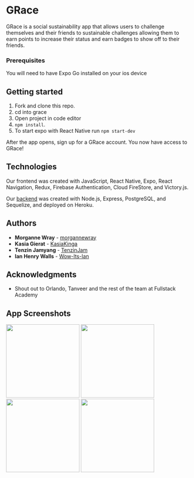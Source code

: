 # GRace

GRace is a social sustainability app that allows users to challenge themselves and their friends to sustainable challenges allowing them to earn points to increase their status and earn badges to show off to their friends. 

### Prerequisites

You will need to have Expo Go installed on your ios device 

## Getting started

1. Fork and clone this repo.
2. cd into grace
3. Open project in code editor
3. `npm install`.
4. To start expo with React Native run `npm start-dev`

After the app opens, sign up for a GRace account. You now have access to GRace!


## Technologies
Our frontend was created with JavaScript, React Native, Expo, React Navigation, Redux, Firebase Authentication, Cloud FireStore, and Victory.js.


Our [backend](https://github.com/async-awaitress/grace-backend/) was created with Node.js, Express, PostgreSQL, and Sequelize, and deployed on Heroku.


## Authors

* **Morganne Wray** - [morgannewray](https://github.com/morgannewray)
* **Kasia Gierat** - [KasiaKinga](https://github.com/KasiaKinga)
* **Tenzin Jamyang** - [TenzinJam](https://github.com/TenzinJam)
* **Ian Henry Walls** - [Wow-Its-Ian](https://github.com/Wow-Its-Ian)


## Acknowledgments

* Shout out to Orlando, Tanveer and the rest of the team at Fullstack Academy 

## App Screenshots
<img src="https://user-images.githubusercontent.com/67336130/108130571-dfa09c80-707d-11eb-8815-c7d91f5ffc66.PNG" width="200" />       <img src="https://user-images.githubusercontent.com/67336130/108130615-edeeb880-707d-11eb-8716-a79ff2ceddcc.PNG" width="200" />       <img src="https://user-images.githubusercontent.com/67336130/108130593-e7604100-707d-11eb-85d8-e77320e4e918.PNG" width="200" />       <img src="https://user-images.githubusercontent.com/67336130/108130603-eaf3c800-707d-11eb-90c0-ae7f7b862c29.PNG" width="200" />



